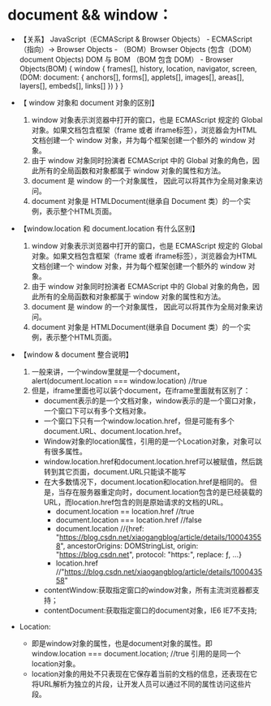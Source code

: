 
 # document && window：

 * 【关系】
    JavaScript（ECMAScript & Browser Objects）
        - ECMAScript （指向）-> Browser Objects
        - （BOM）Browser Objects (包含（DOM）document Objects)
    DOM 与 BOM （BOM 包含 DOM）
        - Browser Objects(BOM) {
            window {
                frames[], history, location, navigator, screen,
                (DOM: document: {
                    anchors[], forms[], applets[], images[], areas[], layers[], embeds[], links[]
                })
            }
        }

 * 【 window 对象和 document 对象的区别】
    1. window 对象表示浏览器中打开的窗口，也是 ECMAScript 规定的 Global 对象。如果文档包含框架（frame 或者 iframe标签），浏览器会为HTML文档创建一个 window 对象，并为每个框架创建一个额外的 window 对象。
    2. 由于 window 对象同时扮演者 ECMAScript 中的 Global 对象的角色，因此所有的全局函数和对象都属于 window 对象的属性和方法。
    3. document 是 window 的一个对象属性， 因此可以将其作为全局对象来访问。
    4. document 对象是 HTMLDocument(继承自 Document 类）的一个实例，表示整个HTML页面。

 * 【window.location 和 document.location 有什么区别】
    1. window 对象表示浏览器中打开的窗口，也是 ECMAScript 规定的 Global 对象。如果文档包含框架（frame 或者 iframe标签），浏览器会为HTML文档创建一个 window 对象，并为每个框架创建一个额外的 window 对象。
    2. 由于 window 对象同时扮演者 ECMAScript 中的 Global 对象的角色，因此所有的全局函数和对象都属于 window 对象的属性和方法。
    3. document 是 window 的一个对象属性， 因此可以将其作为全局对象来访问。
    4. document 对象是 HTMLDocument(继承自 Document 类）的一个实例，表示整个HTML页面。

 * 【window & document 整合说明】
    1. 一般来讲，一个window里就是一个document， alert(document.location === window.location) //true
    2. 但是，iframe里面也可以装个document，在iframe里面就有区别了：
        - document表示的是一个文档对象，window表示的是一个窗口对象，一个窗口下可以有多个文档对象。
        - 一个窗口下只有一个window.location.href，但是可能有多个document.URL、document.location.href。
        - Window对象的location属性，引用的是一个Location对象，对象可以有很多属性。
        - window.location.href和document.location.href可以被赋值，然后跳转到其它页面，document.URL只能读不能写
        - 在大多数情况下，document.location和location.href是相同的。 但是，当存在服务器重定向时，document.location包含的是已经装载的URL，而location.href包含的则是原始请求的文档的URL。
            - document.location == location.href  //true
            - document.location === location.href  //false
            - document.location  //{href: "https://blog.csdn.net/xiaogangblog/article/details/100043558", ancestorOrigins: DOMStringList, origin: "https://blog.csdn.net", protocol: "https:", replace: ƒ, …}
            - location.href  //"https://blog.csdn.net/xiaogangblog/article/details/100043558"
        - contentWindow:获取指定窗口的window对象，所有主流浏览器都支持；
        - contentDocument:获取指定窗口的document对象，IE6 IE7不支持;


* Location:
    * 即是window对象的属性，也是document对象的属性。即window.location === document.location; //true 引用的是同一个location对象。
    * location对象的用处不只表现在它保存着当前的文档的信息，还表现在它将URL解析为独立的片段，让开发人员可以通过不同的属性访问这些片段。

